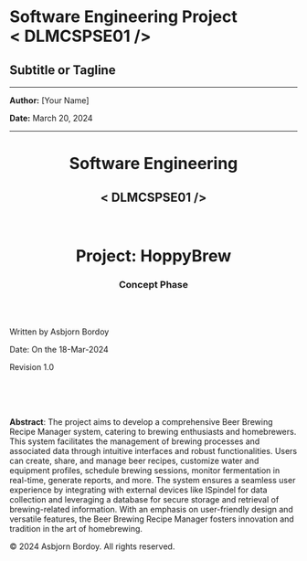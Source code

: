 # Software Engineering Project <br> < DLMCSPSE01 />

## Subtitle or Tagline

---

**Author:** [Your Name]

**Date:** March 20, 2024

---


<html lang="en">
<head>
    <meta charset="UTF-8">
    <meta name="viewport" content="width=device-width, initial-scale=1.0">
</head>
<body>
    <title>HoppyBrew</title>
    <h1 style="text-align: center;">Software Engineering</h1>
    <h2 style="text-align: center;">&lt; DLMCSPSE01 /&gt;</h2>
    <br>
    <h1 style="text-align: center;">Project: <strong>HoppyBrew</strong></h1>
    <h3 style="text-align: center;">Concept Phase</h3>
    <br>
    <br>
    <p>Written by Asbjorn Bordoy</p>
    <p>Date: On the 18-Mar-2024</p>
    <p>Revision 1.0</p>
    <br><br><br>
    <p><strong>Abstract</strong>: The project aims to develop a comprehensive Beer Brewing Recipe Manager system, catering to brewing enthusiasts and homebrewers. This system facilitates the management of brewing processes and associated data through intuitive interfaces and robust functionalities. Users can create, share, and manage beer recipes, customize water and equipment profiles, schedule brewing sessions, monitor fermentation in real-time, generate reports, and more. The system ensures a seamless user experience by integrating with external devices like ISpindel for data collection and leveraging a database for secure storage and retrieval of brewing-related information. With an emphasis on user-friendly design and versatile features, the Beer Brewing Recipe Manager fosters innovation and tradition in the art of homebrewing.</p>
    <p>© 2024 Asbjorn Bordoy. All rights reserved.</p>
</body>
</html>
